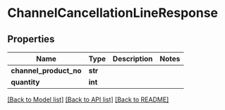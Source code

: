 # ChannelCancellationLineResponse

## Properties
Name | Type | Description | Notes
------------ | ------------- | ------------- | -------------
**channel_product_no** | **str** |  | 
**quantity** | **int** |  | 

[[Back to Model list]](../README.md#documentation-for-models) [[Back to API list]](../README.md#documentation-for-api-endpoints) [[Back to README]](../README.md)


